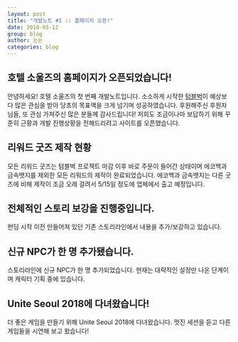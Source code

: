 ```yaml
---
layout: post
title: "개발노트 #1 :: 홈페이지 오픈!"
date: 2018-05-12
group: blog
author: 눈눈
categories: blog
---
```


## 호텔 소울즈의 홈페이지가 오픈되었습니다!

안녕하세요! 호텔 소울즈의 첫 번째 개발노트입니다.
소소하게 시작한 [텀블벅](https://tumblbug.com/hotelsowls)이 예상보다 많은 관심을 받아 당초의 목표액을 크게 넘기며 성공하였습니다.
후원해주신 후원자님들, 또 관심 가져주신 많은 분들께 감사드립니다!
저희도 조금이나마 보답하기 위해 꾸준히 근황과 개발 진행상황을 전해드리려고 사이트를 오픈했습니다.

## 리워드 굿즈 제작 현황

모든 리워드 굿즈는 텀블벅 프로젝트 마감 이후 바로 주문이 들어간 상태이며 에코백과 금속뱃지를 제외한 모든 리워드의 제작이 완료되었습니다.
에코백과 금속뱃지는 다른 굿즈에 비해 제작이 조금 오래 걸려서 5/15일 정도에 업체에서 출고 예정입니다.

## 전체적인 스토리 보강을 진행중입니다.

펀딩 시작 이전 만들어져 있던 기존 스토리라인에서 내용을 추가/보강하고 있습니다.

## 신규 NPC가 한 명 추가됐습니다.

스토리라인에 신규 NPC가 한 명 추가되었습니다. 현재는 대략적인 설정만 나온 단계이며 캐릭터 기획 중에 있습니다.

## Unite Seoul 2018에 다녀왔습니다!

더 좋은 게임을 만들기 위해 Unite Seoul 2018에 다녀왔습니다. 멋진 세션을 듣고 다른 게임들을 시연해 보고 왔습니다!

